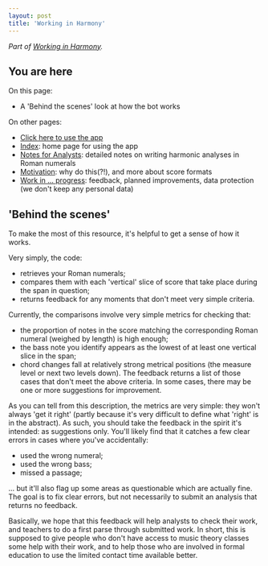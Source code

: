 ```yaml
---
layout: post
title: 'Working in Harmony'
---
```


_Part of [Working in Harmony](/working-in-harmony)._

## You are here

On this page:
- A 'Behind the scenes' look at how the bot works

On other pages:
- [Click here to use the app](/apps/working-in-harmony/)
- [Index](./index.md): home page for using the app
- [Notes for Analysts](./analysis.md): detailed notes on writing harmonic analyses in Roman numerals
- [Motivation](./motivation.md): why do this(?!), and more about score formats
- [Work in ... progress](./work-in-progress.md): feedback, planned improvements, data protection (we don't keep any personal data)

## 'Behind the scenes'

To make the most of this resource, it's helpful to get a sense of how it works.

Very simply, the code:
- retrieves your Roman numerals;
- compares them with each 'vertical' slice of score that take place during the span in question;
- returns feedback for any moments that don't meet very simple criteria.

Currently, the comparisons involve very simple metrics for checking that:
- the proportion of notes in the score matching the corresponding Roman numeral (weighed by length) is high enough;
- the bass note you identify appears as the lowest of at least one vertical slice in the span;
- chord changes fall at relatively strong metrical positions (the measure level or next two levels down).
The feedback returns a list of those cases that don't meet the above criteria.
In some cases, there may be one or more suggestions for improvement.

As you can tell from this description, the metrics are very simple: they won't always 'get it right' (partly because it's very difficult to define what 'right' is in the abstract).
As such, you should take the feedback in the spirit it's intended: as suggestions only.
You'll likely find that it catches a few clear errors in cases where you've accidentally:
- used the wrong numeral;
- used the wrong bass;
- missed a passage;

... but it'll also flag up some areas as questionable which are actually fine.
The goal is to fix clear errors, but not necessarily to submit an analysis that returns no feedback.

Basically, we hope that this feedback will help analysts to check their work, and teachers to do a first parse through submitted work.
In short, this is supposed to give people who don't have access to music theory classes some help with their work, and to help those who are involved in formal education to use the limited contact time available better.
